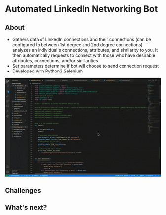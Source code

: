 # Automated LinkedIn Networking Bot

## About
  * Gathers data of LinkedIn connections and their connections (can be configured to between 1st degree and 2nd degree connections) analyzes an individual's connections, attributes, and similarity to you. It then automatically requests to connect with those who have desirable attributes, connections, and/or similarities
  * Set parameters determine if bot will choose to send connection request
  * Developed with Python3 Selenium 






![](linkedin-networking-bot-demo.gif)




## Challenges


## What's next?

